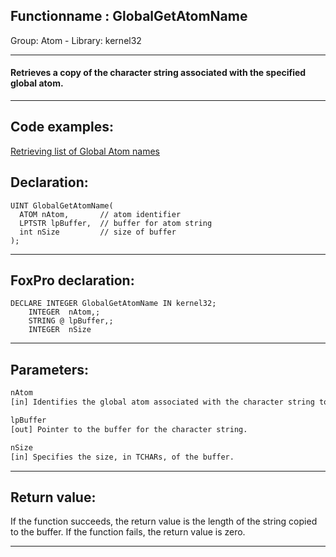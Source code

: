 <link rel="stylesheet" type="text/css" href="../../css/win32api.css">  
<link rel="stylesheet" href="https://cdnjs.cloudflare.com/ajax/libs/font-awesome/4.7.0/css/font-awesome.min.css">

## Functionname : GlobalGetAtomName
Group: Atom - Library: kernel32    
***  


#### Retrieves a copy of the character string associated with the specified global atom.
***  


## Code examples:
[Retrieving list of Global Atom names](../../samples/sample_116.md)  

## Declaration:
```foxpro  
UINT GlobalGetAtomName(
  ATOM nAtom,       // atom identifier
  LPTSTR lpBuffer,  // buffer for atom string
  int nSize         // size of buffer
);  
```  
***  


## FoxPro declaration:
```foxpro  
DECLARE INTEGER GlobalGetAtomName IN kernel32;
	INTEGER  nAtom,;
	STRING @ lpBuffer,;
	INTEGER  nSize  
```  
***  


## Parameters:
```txt  
nAtom
[in] Identifies the global atom associated with the character string to be retrieved.

lpBuffer
[out] Pointer to the buffer for the character string.

nSize
[in] Specifies the size, in TCHARs, of the buffer.  
```  
***  


## Return value:
If the function succeeds, the return value is the length of the string copied to the buffer. If the function fails, the return value is zero. 
  
***  


